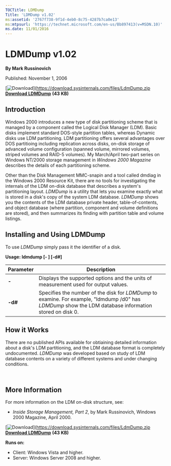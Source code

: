 ```yaml
--- 
TOCTitle: LDMDump
Title: 'LDMDump v1.02'
ms:assetid: '2767f738-9f1d-4eb0-8c75-4287b7ca0e13'
ms:mtpsurl: 'https://technet.microsoft.com/en-us/Bb897413(v=MSDN.10)'
ms.date: 11/01/2016
---
```


LDMDump v1.02
=============

**By Mark Russinovich**

Published: November 1, 2006

[![Download](/media/landing/sysinternals/download_sm.png)](https://download.sysinternals.com/files/LdmDump.zip [**Download LDMDump**](https://download.sysinternals.com/files/LdmDump.zip) **(43 KB)**


## Introduction

Windows 2000 introduces a new type of disk partitioning scheme that is
managed by a component called the Logical Disk Manager (LDM). Basic
disks implement standard DOS-style partition tables, whereas Dynamic
disks use LDM partitioning. LDM partitioning offers several advantages
over DOS partitioing including replication across disks, on-disk storage
of advanced volume configuration (spanned volume, mirrored volumes,
striped volumes and RAID-5 volumes). My March/April two-part series on
Windows NT/2000 storage management in *Windows 2000 Magazine* describes
the details of each partitioning scheme.

Other than the Disk Management MMC-snapin and a tool called dmdiag in
the Windows 2000 Resource Kit, there are no tools for investigating the
internals of the LDM on-disk database that describes a system's
partitioning layout. *LDMDump* is a utility that lets you examine
exactly what is stored in a disk's copy of the system LDM database.
*LDMDump* shows you the contents of the LDM database private header,
table-of-contents, and object database (where partition, component and
volume definitions are stored), and then summarizes its finding with
partition table and volume listings.  

## Installing and Using LDMDump

To use *LDMDump* simply pass it the identifier of a disk.

**Usage: ldmdump \[- \] \[-d\#\]**

|Parameter  |Description  |
|---------|---------|
|  **-**  |    Displays the supported options and the units of measurement used for output values.|
|  **-d\#** |  Specifies the number of the disk for *LDMDump* to examine. For example, "ldmdump /d0" has *LDMDump* show the LDM database information stored on disk 0.|

## How it Works

There are no published APIs available for obtiaining detailed
information about a disk's LDM partitioning, and the LDM database format
is completely undocumented. *LDMDump* was developed based on study of
LDM database contents on a variety of different systems and under
changing conditions.

 

## More Information

For more information on the LDM on-disk structure, see:

-   *Inside Storage Management, Part 2*, by Mark Russinovich, Windows
    2000 Magazine, April 2000.


[![Download](/media/landing/sysinternals/download_sm.png)](https://download.sysinternals.com/files/LdmDump.zip [**Download LDMDump**](https://download.sysinternals.com/files/LdmDump.zip) **(43 KB)**

**Runs on:**

-   Client: Windows Vista and higher.
-   Server: Windows Server 2008 and higher.



